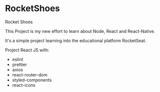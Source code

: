 # RocketShoes
Rocket Shoes

This Project is my new effort to learn about Node, React and React-Native.

It's a simple project learning into the educational platform RocketSeat.

Project React JS with:
  - eslint
  - prettier
  - axios
  - react-router-dom
  - styled-components    
  - react-icons

